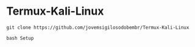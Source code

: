 # Termux-Kali-Linux

```
git clone https://github.com/jovemsigilosodobembr/Termux-Kali-Linux
```

```
bash Setup
```
